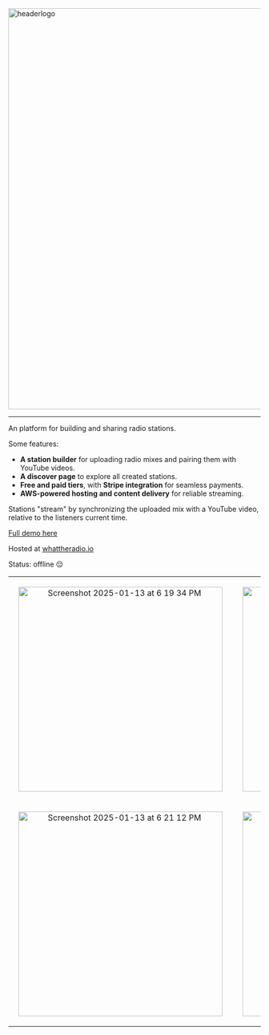 <img src="https://github.com/user-attachments/assets/e3457989-663f-45a2-8010-0b6eedd836cd" alt="headerlogo" width="800">

---

An platform for building and sharing radio stations. 

Some features:

- **A station builder** for uploading radio mixes and pairing them with YouTube videos.
- **A discover page** to explore all created stations.
- **Free and paid tiers**, with **Stripe integration** for seamless payments.
- **AWS-powered hosting and content delivery** for reliable streaming.

Stations "stream" by synchronizing the uploaded mix with a YouTube video, relative to the listeners current time.

[Full demo here](https://vimeo.com/1052428441?share=copy)

Hosted at [whattheradio.io](https://whattheradio.io)

Status: offline 😔

<table align="center">
  <tr>
    <td align="center" style="padding: 20px; border: none;">
      <img width="408" alt="Screenshot 2025-01-13 at 6 19 34 PM" src="https://github.com/user-attachments/assets/5cdd3465-5f48-445e-92e4-0b8bf3bab4d6" />
    </td>
    <td align="center" style="padding: 20px; border: none;">
      <img width="408" alt="Screenshot 2025-01-13 at 6 18 15 PM" src="https://github.com/user-attachments/assets/aaae77ea-9963-4bc3-814e-0885791728b5" />
    </td>
  </tr>
  <tr>
    <td align="center" style="padding: 20px; border: none;">
      <img width="408" alt="Screenshot 2025-01-13 at 6 21 12 PM" src="https://github.com/user-attachments/assets/4499aed2-f5f1-4b08-a4b1-6a3d610bfbb6" />
    </td>
    <td align="center" style="padding: 20px; border: none;">
      <img width="408" alt="Screenshot 2025-01-13 at 6 25 26 PM" src="https://github.com/user-attachments/assets/cf7f3f0c-441e-4b7b-aa65-63d4f328b72d" />
    </td>
  </tr>
</table>
